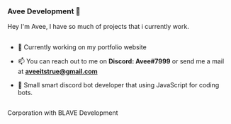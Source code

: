 ### Avee Development 🎲
Hey I'm Avee, I have so much of projects that i currently work.
##
- 🧶 Currently working on my portfolio website

- 📫 You can reach out to me on **Discord: Avee#7999** or send me a mail at **aveeitstrue@gmail.com**

- 🎣 Small smart discord bot developer that using JavaScript for coding bots.
##
Corporation with BLAVE Development
